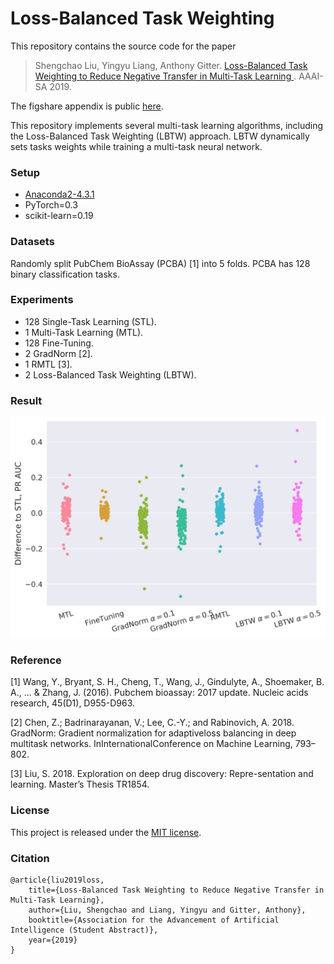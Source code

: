 # Loss-Balanced Task Weighting

This repository contains the source code for the paper
> Shengchao Liu, Yingyu Liang, Anthony Gitter. [Loss-Balanced Task Weighting to Reduce Negative Transfer in Multi-Task Learning
](https://www.aaai.org/Papers/AAAI/2019/SA-LiuS.371.pdf). AAAI-SA 2019.

The figshare appendix is public [here](https://doi.org/10.6084/m9.figshare.7732964).

This repository implements several multi-task learning algorithms, including the Loss-Balanced Task Weighting (LBTW) approach.
LBTW dynamically sets tasks weights while training a multi-task neural network.

### Setup

+ [Anaconda2-4.3.1](https://repo.continuum.io/archive/Anaconda2-4.3.1-Linux-x86_64.sh)
+ PyTorch=0.3
+ scikit-learn=0.19

### Datasets

Randomly split PubChem BioAssay (PCBA) [1] into 5 folds.
PCBA has 128 binary classification tasks.

### Experiments

+ 128 Single-Task Learning (STL).
+ 1 Multi-Task Learning (MTL).
+ 128 Fine-Tuning.
+ 2 GradNorm [2].
+ 1 RMTL [3].
+ 2 Loss-Balanced Task Weighting (LBTW).

### Result

![Precision-Recall AUC results.](/image/pr.png)

### Reference

[1] Wang, Y., Bryant, S. H., Cheng, T., Wang, J., Gindulyte, A., Shoemaker, B. A., ... & Zhang, J. (2016). Pubchem bioassay: 2017 update. Nucleic acids research, 45(D1), D955-D963.

[2] Chen, Z.; Badrinarayanan, V.; Lee, C.-Y.; and Rabinovich, A. 2018. GradNorm: Gradient normalization for adaptiveloss balancing in deep multitask networks. InInternationalConference on Machine Learning, 793–802.

[3] Liu, S. 2018. Exploration on deep drug discovery: Repre-sentation and learning. Master’s Thesis TR1854.

### License

This project is released under the [MIT license](https://github.com/chao1224/Loss-Balanced-Task-Weighting/blob/master/LICENSE).

### Citation

```
@article{liu2019loss,
    title={Loss-Balanced Task Weighting to Reduce Negative Transfer in Multi-Task Learning},
    author={Liu, Shengchao and Liang, Yingyu and Gitter, Anthony},
    booktitle={Association for the Advancement of Artificial Intelligence (Student Abstract)},
    year={2019}
}
```
